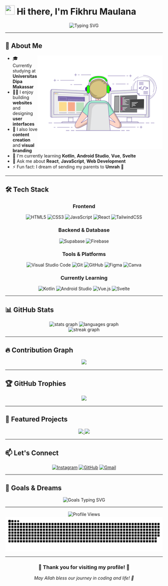 # <img src="https://raw.githubusercontent.com/MartinHeinz/MartinHeinz/master/wave.gif" width="30px" height="30px" /> Hi there, I'm Fikhru Maulana

<div align="center">
  <img src="https://readme-typing-svg.herokuapp.com?font=Fira+Code&size=25&duration=3000&pause=1000&color=00D4FF&center=true&vCenter=true&width=800&lines=Passionate+Informatics+Engineering+Student;Self-Taught+Web+Developer;Building+Dreams+One+Code+at+a+Time;Based+in+Makassar%2C+Indonesia+🇮🇩" alt="Typing SVG" />
</div>

---

## 🚀 About Me

<img align="right" alt="Coding" width="400" src="https://raw.githubusercontent.com/devSouvik/devSouvik/master/gif3.gif">

- 🎓 Currently studying at **Universitas Dipa Makassar**
- 🧑‍💻 I enjoy building **websites** and designing **user interfaces**
- 📸 I also love **content creation** and **visual branding**
- 🌱 I'm currently learning **Kotlin**, **Android Studio**, **Vue**, **Svelte**
- 💬 Ask me about **React**, **JavaScript**, **Web Development**
- ⚡ Fun fact: I dream of sending my parents to **Umrah** 🕌

---

## 🛠️ Tech Stack

<div align="center">

### Frontend
![HTML5](https://img.shields.io/badge/html5-%23E34F26.svg?style=for-the-badge&logo=html5&logoColor=white)
![CSS3](https://img.shields.io/badge/css3-%231572B6.svg?style=for-the-badge&logo=css3&logoColor=white)
![JavaScript](https://img.shields.io/badge/javascript-%23323330.svg?style=for-the-badge&logo=javascript&logoColor=%23F7DF1E)
![React](https://img.shields.io/badge/react-%2320232a.svg?style=for-the-badge&logo=react&logoColor=%2361DAFB)
![TailwindCSS](https://img.shields.io/badge/tailwindcss-%2338B2AC.svg?style=for-the-badge&logo=tailwind-css&logoColor=white)

### Backend & Database
![Supabase](https://img.shields.io/badge/Supabase-3ECF8E?style=for-the-badge&logo=supabase&logoColor=white)
![Firebase](https://img.shields.io/badge/firebase-%23039BE5.svg?style=for-the-badge&logo=firebase)

### Tools & Platforms
![Visual Studio Code](https://img.shields.io/badge/Visual%20Studio%20Code-0078d7.svg?style=for-the-badge&logo=visual-studio-code&logoColor=white)
![Git](https://img.shields.io/badge/git-%23F05033.svg?style=for-the-badge&logo=git&logoColor=white)
![GitHub](https://img.shields.io/badge/github-%23121011.svg?style=for-the-badge&logo=github&logoColor=white)
![Figma](https://img.shields.io/badge/figma-%23F24E1E.svg?style=for-the-badge&logo=figma&logoColor=white)
![Canva](https://img.shields.io/badge/Canva-%2300C4CC.svg?style=for-the-badge&logo=Canva&logoColor=white)

### Currently Learning
![Kotlin](https://img.shields.io/badge/kotlin-%237F52FF.svg?style=for-the-badge&logo=kotlin&logoColor=white)
![Android Studio](https://img.shields.io/badge/Android%20Studio-3DDC84.svg?style=for-the-badge&logo=android-studio&logoColor=white)
![Vue.js](https://img.shields.io/badge/vuejs-%2335495e.svg?style=for-the-badge&logo=vuedotjs&logoColor=%234FC08D)
![Svelte](https://img.shields.io/badge/svelte-%23f1413d.svg?style=for-the-badge&logo=svelte&logoColor=white)

</div>

---

## 📊 GitHub Stats

<div align="center">
  <img src="https://github-readme-stats.vercel.app/api?username=Codify-Fikhru&hide_title=false&hide_rank=false&show_icons=true&include_all_commits=true&count_private=true&disable_animations=false&theme=tokyonight&locale=en&hide_border=true" height="150" alt="stats graph"  />
  <img src="https://github-readme-stats.vercel.app/api/top-langs?username=Codify-Fikhru&locale=en&hide_title=false&layout=compact&card_width=320&langs_count=5&theme=tokyonight&hide_border=true" height="150" alt="languages graph"  />
</div>

<div align="center">
  <img src="https://streak-stats.demolab.com?user=Codify-Fikhru&locale=en&mode=daily&theme=tokyonight&hide_border=true&border_radius=5" height="150" alt="streak graph"  />
</div>

---

## 🔥 Contribution Graph

<div align="center">
  <img src="https://github-readme-activity-graph.vercel.app/graph?username=Codify-Fikhru&theme=tokyo-night&hide_border=true&area=true" />
</div>

---

## 🏆 GitHub Trophies

<div align="center">
  <img src="https://github-profile-trophy.vercel.app/?username=Codify-Fikhru&theme=tokyonight&no-frame=true&no-bg=true&margin-w=4" />
</div>

---

## 🌟 Featured Projects

<div align="center">
  <a href="https://github.com/Codify-Fikhru/project1">
    <img src="https://github-readme-stats.vercel.app/api/pin/?username=Codify-Fikhru&repo=project1&theme=tokyonight&hide_border=true" />
  </a>
  <a href="https://github.com/Codify-Fikhru/project2">
    <img src="https://github-readme-stats.vercel.app/api/pin/?username=Codify-Fikhru&repo=project2&theme=tokyonight&hide_border=true" />
  </a>
</div>

---

## 📫 Let's Connect

<div align="center">
  
[![Instagram](https://img.shields.io/badge/Instagram-%23E4405F.svg?style=for-the-badge&logo=Instagram&logoColor=white)](https://www.instagram.com/fikru_05/)
[![GitHub](https://img.shields.io/badge/github-%23121011.svg?style=for-the-badge&logo=github&logoColor=white)](https://github.com/Codify-Fikhru)
[![Gmail](https://img.shields.io/badge/Gmail-D14836?style=for-the-badge&logo=gmail&logoColor=white)](mailto:jokiofficialyt@gmail.com)

</div>

---

## 🎯 Goals & Dreams

<div align="center">
  <img src="https://readme-typing-svg.herokuapp.com?font=Fira+Code&size=18&duration=2000&pause=1000&color=FFD700&center=true&vCenter=true&width=600&lines=Building+my+skills+step+by+step;To+make+my+parents'+Umrah+dream+come+true;Creating+meaningful+digital+experiences;Never+stop+learning+and+growing" alt="Goals Typing SVG" />
</div>

---

<div align="center">
  <img src="https://komarev.com/ghpvc/?username=Codify-Fikhru&label=Profile%20Views&color=0e75b6&style=for-the-badge" alt="Profile Views" />
</div>

<div align="center">
  <img src="https://raw.githubusercontent.com/platane/platane/output/github-contribution-grid-snake-dark.svg" alt="Snake animation" />
</div>

---

<div align="center">
  <h3>💖 Thank you for visiting my profile! 💖</h3>
  <p><em>May Allah bless our journey in coding and life! 🤲</em></p>
</div>

<!--
**Codify-Fikhru/Codify-Fikhru** is a ✨ *special* ✨ repository because its `README.md` (this file) appears on your GitHub profile.
-->
